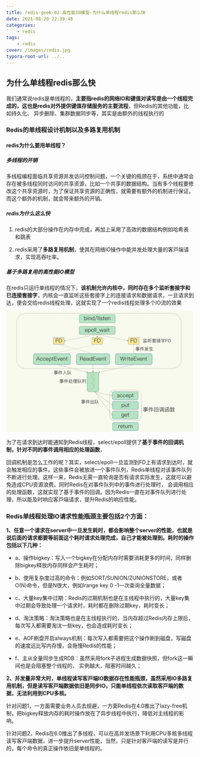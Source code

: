 ```yaml
---
title: redis-geek-02-高性能IO模型-为什么单线程redis那么快
date: 2021-08-20 22:39:48
categories: 
	- redis
tags:
	- redis
cover: /images/redis.jpg
typora-root-url: ../..
---
```


## 为什么单线程redis那么快

我们通常说redis是单线程的，**主要指redis的网络IO和键值对读写是由一个线程完成的，这也是redis对外提供键值存储服务的主要流程**，但Redis的其他功能，⽐如持久化、 异步删除、集群数据同步等，其实是由额外的线程执⾏的

### Redis的单线程设计机制以及多路复⽤机制

#### redis为什么要用单线程？

##### 多线程的开销

多线程编程面临共享资源并发访问控制问题，⼀个关键的瓶颈在于，系统中通常会存在被多线程同时访问的共享资源，⽐如⼀个共享的数据结构。当有多个线程要修改这个共享资源时，为了保证共享资源的正确性，就需要有额外的机制进⾏保证，⽽这个额外的机制，就会带来额外的开销。

##### redis为什么这么快

1. redis的大部分操作在内存中完成，再加上采用了高效的数据结构例如哈希表和跳表

2. redis采用了**多路复用机制**，使其在⽹络IO操作中能并发处理⼤量的客⼾端请求，实现⾼吞吐率。

##### 基于多路复用的高性能IO模型

在redis只运行单线程的情况下，**该机制允许内核中，同时存在多个监听套接字和已连接套接字**，内核会一直监听这些套接字上的连接请求和数据请求，一旦请求到达，便会交给redis线程处理，这就实现了一个redis线程处理多个IO流的效果

<img src="/images/image-20210827112243828.png" alt="image-20210827112243828" style="zoom:50%;" />

为了在请求到达时能通知到Redis线程，select/epoll提供了**基于事件的回调机制，针对不同的事件调用相应的处理函数**，

回调机制是怎么⼯作的呢？其实，select/epoll⼀旦监测到FD上有请求到达时，就会触发相应的事件。这些事件会被放进⼀个事件队列，Redis单线程对该事件队列不断进⾏处理。这样⼀来，Redis⽆需⼀直轮询是否有请求实际发⽣，这就可以避免造成CPU资源浪费。同时Redis在对事件队列中的事件进⾏处理时， 会调⽤相应的处理函数，这就实现了基于事件的回调。因为Redis⼀直在对事件队列进⾏处理，所以能及时响应客⼾端请求，提升Redis的响应性能。

### Redis单线程处理IO请求性能瓶颈主要包括2个⽅⾯： 

**1、任意⼀个请求在server中⼀旦发⽣耗时，都会影响整个server的性能，也就是说后⾯的请求都要等前⾯这个耗时请求处理完成，⾃⼰才能被处理到。耗时的操作包括以下⼏种：** 

- a、操作bigkey：写⼊⼀个bigkey在分配内存时需要消耗更多的时间，同样删除bigkey释放内存同样会产⽣耗时； 

- b、使⽤复杂度过⾼的命令：例如SORT/SUNION/ZUNIONSTORE，或者O(N)命令，但是N很⼤，例如lrange key 0 -1⼀次查询全量数据； 

- c、⼤量key集中过期：Redis的过期机制也是在主线程中执⾏的，⼤量key集中过期会导致处理⼀个请求时，耗时都在删除过期key，耗时变⻓； 

- d、淘汰策略：淘汰策略也是在主线程执⾏的，当内存超过Redis内存上限后，每次写⼊都需要淘汰⼀些key，也会造成耗时变⻓； 

- e、AOF刷盘开启always机制：每次写⼊都需要把这个操作刷到磁盘，写磁盘的速度远⽐写内存慢，会拖慢Redis的性能； 

- f、主从全量同步⽣成RDB：虽然采⽤fork⼦进程⽣成数据快照，但fork这⼀瞬间也是会阻塞整个线程的， 实例越⼤，阻塞时间越久； 


**2、并发量⾮常⼤时，单线程读写客⼾端IO数据存在性能瓶颈，虽然采⽤IO多路复⽤机制，但是读写客⼾端数据依旧是同步IO，只能单线程依次读取客⼾端的数据，⽆法利⽤到CPU多核。** 

针对问题1，⼀⽅⾯需要业务⼈员去规避，⼀⽅⾯Redis在4.0推出了lazy-free机制，把bigkey释放内存的耗时操作放在了异步线程中执⾏，降低对主线程的影响。 

针对问题2，Redis在6.0推出了多线程，可以在⾼并发场景下利⽤CPU多核多线程读写客⼾端数据，进⼀步提升server性能，当然，只是针对客⼾端的读写是并⾏的，每个命令的真正操作依旧是单线程的。
